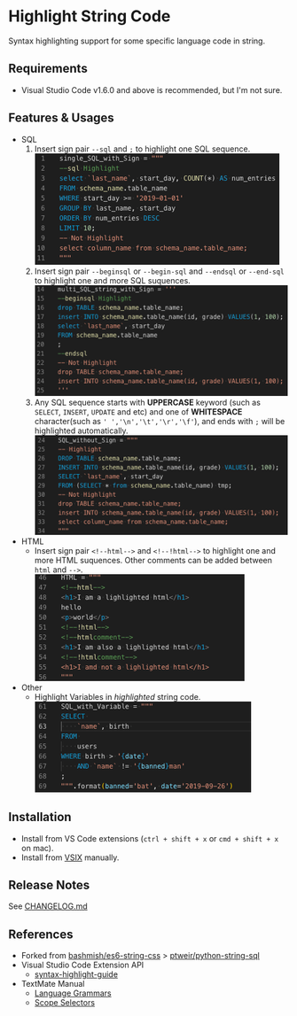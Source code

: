 # Highlight String Code

Syntax highlighting support for some specific language code in string.

## Requirements

- Visual Studio Code v1.6.0 and above is recommended, but I'm not sure.

## Features & Usages

- SQL
  1. Insert sign pair `--sql` and `;` to highlight one SQL sequence.<br>
  ![single SQL stirng with Sign](./docs/single_SQL_with_Sign.png)
  2. Insert sign pair `--beginsql` or `--begin-sql` and `--endsql` or `--end-sql` to highlight one and more SQL suquences.<br>
  ![multi SQL stirng with Sign](./docs/multi_SQL_with_Sign.png)
  1. Any SQL sequence starts with **UPPERCASE** keyword (such as `SELECT`, `INSERT`, `UPDATE` and etc) and one of **WHITESPACE** character(such as `' ','\n','\t','\r','\f'`), and ends with `;` will be highlighted automatically.<br>
  ![SQL stirng no Sign](./docs/SQL_without_Sign.png)
- HTML
  - Insert sign pair `<!--html-->` and `<!--!html-->` to highlight one and more HTML suquences. Other comments can be added between `html` and `-->`.<br>
  ![HTML with Sign](./docs/HTML_with_Sign.png)
- Other
  - Highlight Variables in *highlighted* string code.<br>
  ![Variables](./docs/SQL_with_variable.png)

## Installation

- Install from VS Code extensions (`ctrl + shift + x` or `cmd + shift + x` on mac).
- Install from [VSIX](https://github.com/iuyoy/highlight-string-code/releases) manually.

## Release Notes

See [CHANGELOG.md](./CHANGELOG.md)

## References

- Forked from [bashmish/es6-string-css](https://github.com/bashmish/es6-string-css) > [ptweir/python-string-sql](https://github.com/ptweir/python-string-sql)
- Visual Studio Code Extension API
  - [syntax-highlight-guide](https://code.visualstudio.com/api/language-extensions/syntax-highlight-guide)
- TextMate Manual
  - [Language Grammars](https://macromates.com/manual/en/language_grammars)
  - [Scope Selectors](https://macromates.com/manual/en/scope_selectors)